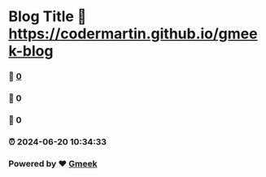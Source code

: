 # Blog Title :link: https://codermartin.github.io/gmeek-blog 
### :page_facing_up: [0](https://codermartin.github.io/gmeek-blog/tag.html) 
### :speech_balloon: 0 
### :hibiscus: 0 
### :alarm_clock: 2024-06-20 10:34:33 
### Powered by :heart: [Gmeek](https://github.com/Meekdai/Gmeek)
